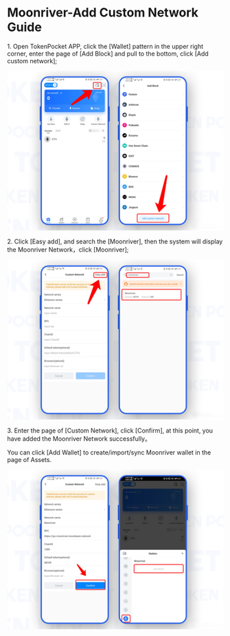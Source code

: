 # Moonriver-Add Custom Network Guide

1\. Open TokenPocket APP, click the \[Wallet] pattern in the upper right corner, enter the page of \[Add Block] and pull to the bottom, click \[Add custom network];

![](<../.gitbook/assets/1 (26).png>)

2\. Click \[Easy add], and search the \[Moonriver], then the system will display the Moonriver Network，click \[Moonriver];

![](<../.gitbook/assets/2 (9) (2).png>)

3\. Enter the page of \[Custom Network], click \[Confirm], at this point, you have added the Moonriver Network successfully。

You can click \[Add Wallet] to create/import/sync Moonriver wallet in the page of Assets.

![](<../.gitbook/assets/3 (10) (1).png>)
